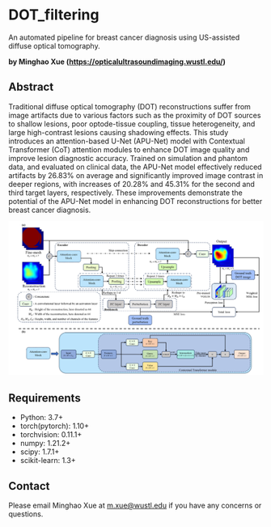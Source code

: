 # DOT_filtering
An automated pipeline for breast cancer diagnosis using US-assisted diffuse optical tomography.

**by Minghao Xue (https://opticalultrasoundimaging.wustl.edu/)**

## Abstract

Traditional diffuse optical tomography (DOT) reconstructions suffer from image artifacts due to various factors such as the proximity of DOT sources to shallow lesions, poor optode-tissue coupling, tissue heterogeneity, and large high-contrast lesions causing shadowing effects. This study introduces an attention-based U-Net (APU-Net) model with Contextual Transformer (CoT) attention modules to enhance DOT image quality and improve lesion diagnostic accuracy. Trained on simulation and phantom data, and evaluated on clinical data, the APU-Net model effectively reduced artifacts by 26.83% on average and significantly improved image contrast in deeper regions, with increases of 20.28% and 45.31% for the second and third target layers, respectively. These improvements demonstrate the potential of the APU-Net model in enhancing DOT reconstructions for better breast cancer diagnosis.

![Structure](https://github.com/OpticalUltrasoundImaging/DOT_filtering/blob/main/images/structure.png)

## Requirements
* Python: 3.7+
* torch(pytorch): 1.10+
* torchvision: 0.11.1+
* numpy: 1.21.2+
* scipy: 1.7.1+
* scikit-learn: 1.3+


## Contact

Please email Minghao Xue at m.xue@wustl.edu if you have any concerns or questions.
